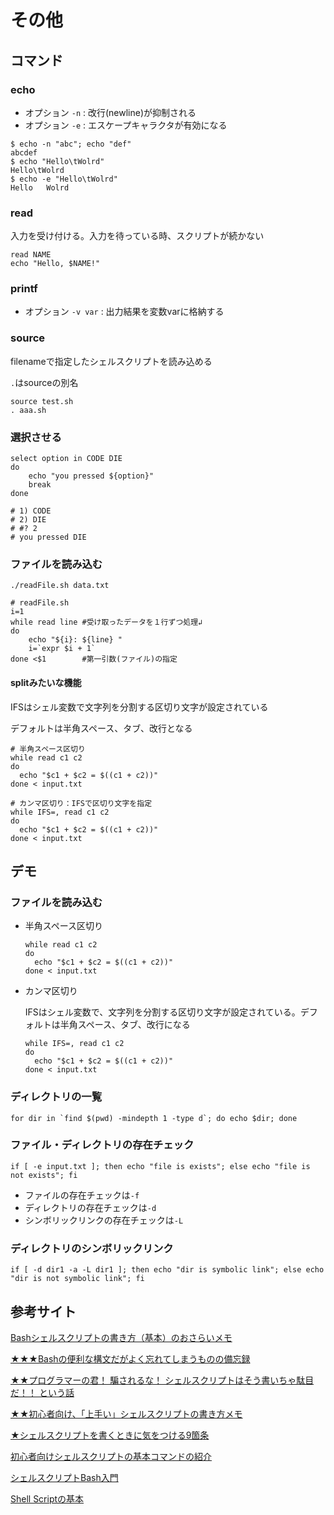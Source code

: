 # その他

## コマンド

### echo

- オプション `-n` : 改行(newline)が抑制される
- オプション `-e` : エスケープキャラクタが有効になる

```shell
$ echo -n "abc"; echo "def"
abcdef
$ echo "Hello\tWolrd"
Hello\tWolrd
$ echo -e "Hello\tWolrd"
Hello   Wolrd
```

### read

入力を受け付ける。入力を待っている時、スクリプトが続かない

```shell
read NAME
echo "Hello, $NAME!"
```

### printf

- オプション `-v var` : 出力結果を変数varに格納する

### source

filenameで指定したシェルスクリプトを読み込める

`.`はsourceの別名

```shell
source test.sh
. aaa.sh
```

### 選択させる

```shell
select option in CODE DIE
do
	echo "you pressed ${option}"
	break
done

# 1) CODE
# 2) DIE
# #? 2
# you pressed DIE
```

### ファイルを読み込む

```shell
./readFile.sh data.txt

# readFile.sh
i=1
while read line #受け取ったデータを１行ずつ処理↲
do
	echo "${i}: ${line} "
	i=`expr $i + 1`
done <$1		#第一引数(ファイル)の指定
```

#### splitみたいな機能

IFSはシェル変数で文字列を分割する区切り文字が設定されている

デフォルトは半角スペース、タブ、改行となる

```shell
# 半角スペース区切り
while read c1 c2
do
  echo "$c1 + $c2 = $((c1 + c2))"
done < input.txt

# カンマ区切り：IFSで区切り文字を指定
while IFS=, read c1 c2
do
  echo "$c1 + $c2 = $((c1 + c2))"
done < input.txt
```

## デモ

### ファイルを読み込む

* 半角スペース区切り

    ```shell
    while read c1 c2
    do
      echo "$c1 + $c2 = $((c1 + c2))"
    done < input.txt
    ```

* カンマ区切り

    IFSはシェル変数で、文字列を分割する区切り文字が設定されている。デフォルトは半角スペース、タブ、改行になる

    ```shell
    while IFS=, read c1 c2
    do
      echo "$c1 + $c2 = $((c1 + c2))"
    done < input.txt
    ```

### ディレクトリの一覧

```shell
for dir in `find $(pwd) -mindepth 1 -type d`; do echo $dir; done
```

### ファイル・ディレクトリの存在チェック

```shell
if [ -e input.txt ]; then echo "file is exists"; else echo "file is not exists"; fi
```

- ファイルの存在チェックは`-f`
- ディレクトリの存在チェックは`-d`
- シンボリックリンクの存在チェックは`-L`

### ディレクトリのシンボリックリンク

```shell
if [ -d dir1 -a -L dir1 ]; then echo "dir is symbolic link"; else echo "dir is not symbolic link"; fi
```

## 参考サイト

[Bashシェルスクリプトの書き方（基本）のおさらいメモ](https://qiita.com/rubytomato@github/items/173a812d7a8ec4646955)

[★★★Bashの便利な構文だがよく忘れてしまうものの備忘録](https://qiita.com/Ping/items/57fd75465dfada76e633)

[★★プログラマーの君！ 騙されるな！ シェルスクリプトはそう書いちゃ駄目だ！！ という話](https://qiita.com/piroor/items/77233173707a0baa6360)

[★★初心者向け、「上手い」シェルスクリプトの書き方メモ](https://qiita.com/m-yamashita/items/889c116b92dc0bf4ea7d)

[★シェルスクリプトを書くときに気をつける9箇条](https://qiita.com/b4b4r07/items/9ea50f9ff94973c99ebe)

[初心者向けシェルスクリプトの基本コマンドの紹介](https://qiita.com/zayarwinttun/items/0dae4cb66d8f4bd2a337)

[シェルスクリプトBash入門](https://qiita.com/ebisennet/items/573618ab827ce1660b0e)

[Shell Scriptの基本](https://qiita.com/tsukasa_wear_parker/items/c129541654308f0ee505)

